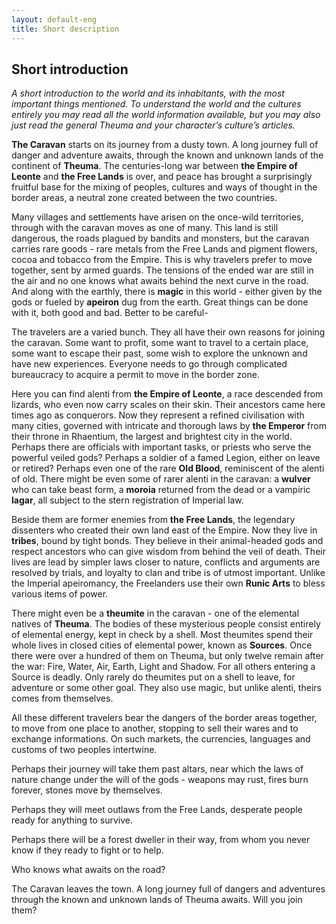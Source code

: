```yaml
---
layout: default-eng
title: Short description
---
```

## Short introduction

_A short introduction to the world and its inhabitants, with the most important things mentioned. To understand the world and the cultures entirely you may read all the world information available, but you may also just read the general Theuma and your character’s culture’s articles._

**The Caravan** starts on its journey from a dusty town. A long journey full of danger and adventure awaits, through the known and unknown lands of the continent of **Theuma**. The centuries-long war between **the Empire of Leonte** and **the Free Lands** is over, and peace has brought a surprisingly fruitful base for the mixing of peoples, cultures and ways of thought in the border areas, a neutral zone created between the two countries. 

Many villages and settlements have arisen on the once-wild territories, through with the caravan moves as one of many. This land is still dangerous, the roads plagued by bandits and monsters, but the caravan carries rare goods - rare metals from the Free Lands and pigment flowers, cocoa and tobacco from the Empire. This is why travelers prefer to move together, sent by armed guards. The tensions of the ended war are still in the air and no one knows what awaits behind the next curve in the road. And along with the earthly, there is **magic** in this world - either given by the gods or fueled by **apeiron** dug from the earth. Great things can be done with it, both good and bad. Better to be careful- 

The travelers are a varied bunch. They all have their own reasons for joining the caravan. Some want to profit, some want to travel to a certain place, some want to escape their past, some wish to explore the unknown and have new experiences. Everyone needs to go through complicated bureaucracy to acquire a permit to move in the border zone.  

Here you can find alenti from **the Empire of Leonte**, a race descended from lizards, who even now carry scales on their skin. Their ancestors came here times ago as conquerors. Now they represent a refined civilisation with many cities, governed with intricate and thorough laws by **the Emperor** from their throne in Rhaentium, the largest and brightest city in the world. Perhaps there are officials with important tasks, or priests who serve the powerful veiled gods? Perhaps a soldier of a famed Legion, either on leave or retired? Perhaps even one of the rare **Old Blood**, reminiscent of the alenti of old. There might be even some of rarer alenti in the caravan: a **wulver** who can take beast form, a **moroia** returned from the dead or a vampiric **lagar**, all subject to the stern registration of Imperial law. 

Beside them are former enemies from **the Free Lands**, the legendary dissenters who created their own land east of the Empire. Now they live in **tribes**, bound by tight bonds. They believe in their animal-headed gods and respect ancestors who can give wisdom from behind the veil of death. Their lives are lead by simpler laws closer to nature, conflicts and arguments are resolved by trials, and loyalty to clan and tribe is of utmost important. Unlike the Imperial apeiromancy, the Freelanders use their own **Runic Arts** to bless various items of power. 

There might even be a **theumite** in the caravan - one of the elemental natives of **Theuma**. The bodies of these mysterious people consist entirely of elemental energy, kept in check by a shell. Most theumites spend their whole lives in closed cities of elemental power, known as **Sources**. Once there were over a hundred of them on Theuma, but only twelve remain after the war: Fire, Water, Air, Earth, Light and Shadow. For all others entering a Source is deadly. Only rarely do theumites put on a shell to leave, for adventure or some other goal. They also use magic, but unlike alenti, theirs comes from themselves. 

All these different travelers bear the dangers of the border areas together, to move from one place to another, stopping to sell their wares and to exchange informations. On such markets, the currencies, languages and customs of two peoples intertwine. 

Perhaps their journey will take them past altars, near which the laws of nature change under the will of the gods - weapons may rust, fires burn forever, stones move by themselves. 

Perhaps they will meet outlaws from the Free Lands, desperate people ready for anything to survive.

Perhaps there will be a forest dweller in their way, from whom you never know if they ready to fight or to help.

Who knows what awaits on the road? 

The Caravan leaves the town. A long journey full of dangers and adventures through the known and unknown lands of Theuma awaits. Will you join them?
